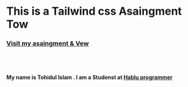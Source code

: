 <h1> This is a Tailwind css Asaingment Tow  </h1>
<h3><a href="https://projekt-tailwicss.netlify.app/#">Visit my asaingment & Vew </a></h3> <br> <br>
<h4> My name is Tohidul Islam . I am a Studenst at <a href="https://www.hablu-programmer.com/">Hablu programmer</a></h4>
